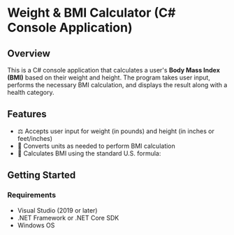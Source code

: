 # Weight & BMI Calculator (C# Console Application)

## Overview

This is a C# console application that calculates a user's **Body Mass Index (BMI)** based on their weight and height. The program takes user input, performs the necessary BMI calculation, and displays the result along with a health category.

## Features

- ⚖️ Accepts user input for weight (in pounds) and height (in inches or feet/inches)
- 📏 Converts units as needed to perform BMI calculation
- 🧮 Calculates BMI using the standard U.S. formula:

## Getting Started

### Requirements

- Visual Studio (2019 or later)
- .NET Framework or .NET Core SDK
- Windows OS
